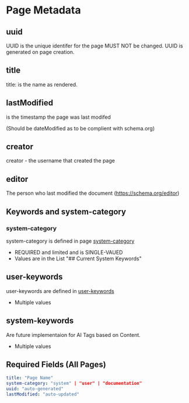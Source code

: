 # Page Metadata

## uuid
UUID is the unique identifer for the page MUST NOT be changed.
UUID is generated on page creation.

## title
title: is the name as rendered.

## lastModified
is the timestamp the page was last modifed

(Should be dateModified as to be complient with schema.org)

## creator
creator - the username that created the page

## editor
The person who last modified the document (https://schema.org/editor)

## Keywords and system-category

### system-category

system-category is defined in page [system-category](../required-pages/5100a3df-0d87-4d85-87de-359f51029c67.md)
- REQUIRED and limited and is SINGLE-VAUED
- Values are in the List "## Current System Keywords"

## user-keywords
user-keywords are defined in [user-keywords](../required-pages/e3bc8a66-9a68-47bb-af14-d6f8b611a3b2.md)
- Multiple values

## system-keywords
Are future implementaion for AI Tags based on Content.
- Multiple values


## Required Fields (All Pages)
```yaml
title: "Page Name"
system-category: "system" | "user" | "documentation"
uuid: "auto-generated"
lastModified: "auto-updated"
```